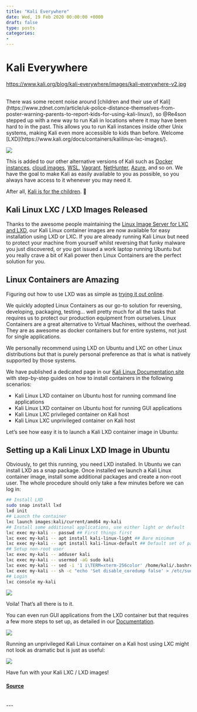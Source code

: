 ```yaml
---
title: "Kali Everywhere"
date: Wed, 19 Feb 2020 00:00:00 +0000
draft: false
type: posts
categories: 
- 
---
```

# Kali Everywhere
https://www.kali.org/blog/kali-everywhere/images/kali-everywhere-v2.jpg
<br/>

<br/>
There was some recent noise around [children and their use of Kali](https://www.zdnet.com/article/uk-police-distance-themselves-from-poster-warning-parents-to-report-kids-for-using-kali-linux/), so @Re4son stepped up with a new way to run Kali in locations where it may have been hard to in the past. This allows you to run Kali instances inside other Unix systems, making Kali even more accessible to kids than before. Welcome [LXD](https://www.kali.org/docs/containers/kalilinux-lxc-images/).

[![](https://www.kali.org/blog/kali-everywhere/images/release-2020.1-poster.png)](https://www.kali.org/blog/kali-everywhere/images/release-2020.1-poster.png)

This is added to our other alternative versions of Kali such as [Docker instances](https://www.kali.org/docs/containers/official-kalilinux-docker-images/), [cloud images](https://www.kali.org/docs/cloud/digitalocean/), [WSL](https://www.kali.org/blog/wsl2-and-kali/), [Vagrant](https://www.kali.org/blog/announcing-kali-for-vagrant/), [NetHunter](https://www.kali.org/docs/nethunter/), [Azure](https://www.kali.org/blog/azure-marketplace-weekly-iso-builds/), and so on. We have the goal to make Kali as easily available to you as possible, so you always have access to it whenever you may need it.

After all, [Kali is for the children](https://twitter.com/kalilinux/status/1229906554079645696). 👐

Kali Linux LXC / LXD Images Released
------------------------------------

Thanks to the awesome people maintaining the [Linux Image Server for LXC and LXD](https://images.linuxcontainers.org/), our Kali Linux container images are now available for easy installation using LXD or LXC. If you are already running Kali Linux but need to protect your machine from yourself whilst reversing that funky malware you just discovered, or you got issued a work laptop running Ubuntu but you really crave a bit of Kali power then Linux Containers are the perfect solution for you.

Linux Containers are Amazing
----------------------------

Figuring out how to use LXD was as simple as [trying it out online](https://linuxcontainers.org/lxd/try-it/).

We quickly adopted Linux Containers as our go-to solution for reversing, developing, packaging, testing… well pretty much for all the tasks that requires us to protect our production equipment from ourselves. Linux Containers are a great alternative to Virtual Machines, without the overhead. They are as awesome as docker containers but for entire systems, not just for single applications.

We personally recommend using LXD on Ubuntu and LXC on other Linux distributions but that is purely personal preference as that is what is natively supported by those systems.

We have published a dedicated page in our [Kali Linux Documentation site](https://www.kali.org/docs/containers/kalilinux-lxc-images/) with step-by-step guides on how to install containers in the following scenarios:

-   Kali Linux LXD container on Ubuntu host for running command line applications
-   Kali Linux LXD container on Ubuntu host for running GUI applications
-   Kali Linux LXC privileged container on Kali host
-   Kali Linux LXC unprivileged container on Kali host

Let’s see how easy it is to launch a Kali LXD container image in Ubuntu:

Setting up a Kali Linux LXD Image in Ubuntu
-------------------------------------------

Obviously, to get this running, you need LXD installed. In Ubuntu we can install LXD as a snap package. Once installed we launch a Kali Linux container image, install some additional packages and create a non-root user. The whole procedure should only take a few minutes before we can log in:

```sh
## Install LXD
sudo snap install lxd
lxd init
## Launch the container
lxc launch images:kali/current/amd64 my-kali
## Install some additional applications, use either light or default
lxc exec my-kali -- passwd ## First things first
lxc exec my-kali -- apt install kali-linux-light ## Bare minimum
lxc exec my-kali -- apt install kali-linux-default ## Default set of packages
## Setup non-root user
lxc exec my-kali -- adduser kali
lxc exec my-kali -- usermod -aG sudo kali
lxc exec my-kali -- sed -i '1 i\TERM=xterm-256color' /home/kali/.bashrc
lxc exec my-kali -- sh -c "echo 'Set disable_coredump false' > /etc/sudo.conf"
## Login
lxc console my-kali
```

[![](https://www.kali.org/blog/kali-everywhere/images/LXD-055_Ubuntu_KaliCliSession_DE.png)](https://www.kali.org/blog/kali-everywhere/images/LXD-055_Ubuntu_KaliCliSession_DE.png)

Voila! That’s all there is to it.

You can even run GUI applications from the LXD container but that requires a few more steps to set up, as detailed in our [Documentation](https://www.kali.org/docs/containers/kalilinux-lxc-images/).

[![](https://www.kali.org/blog/kali-everywhere/images/LXD-090_Ubuntu_KaliGuiSession.png)](https://www.kali.org/blog/kali-everywhere/images/LXD-090_Ubuntu_KaliGuiSession.png)

Running an unprivileged Kali Linux container on a Kali host using LXC might not look as dramatic but is just as useful:

[![](https://www.kali.org/blog/kali-everywhere/images/LXD-100_Kali_UnPrivSession.png)](https://www.kali.org/blog/kali-everywhere/images/LXD-100_Kali_UnPrivSession.png)

Have fun with your Kali LXC / LXD images!

#### [Source](https://www.kali.org/blog/kali-everywhere/)

<br/>
---
